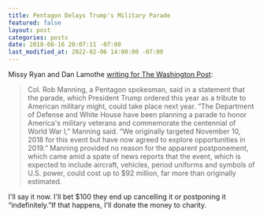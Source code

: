 ```yaml
---
title: Pentagon Delays Trump's Military Parade
featured: false
layout: post
categories: posts
date: 2018-08-16 20:07:11 -07:00
last_modified_at: 2022-02-06 14:00:00 -07:00
---
```


Missy Ryan and Dan Lamothe [writing for The Washington Post](https://www.washingtonpost.com/world/national-security/trumps-military-parade-may-cost-three-times-more-than-first-estimates/2018/08/16/15159b44-a17e-11e8-93e3-24d1703d2a7a_story.html):

>  Col. Rob Manning, a Pentagon spokesman, said in a statement that the parade, which President Trump ordered this year as a tribute to American military might, could take place next year.
> “The Department of Defense and White House have been planning a parade to honor America's military veterans and commemorate the centennial of World War I,” Manning said. “We originally targeted November 10, 2018 for this event but have now agreed to explore opportunities in 2019.”
> Manning provided no reason for the apparent postponement, which came amid a spate of news reports that the event, which is expected to include aircraft, vehicles, period uniforms and symbols of U.S. power, could cost up to $92 million, far more than originally estimated.

I'll say it now. I'll bet $100 they end up cancelling it or postponing it “indefinitely.”If that happens, I'll donate the money to charity.

